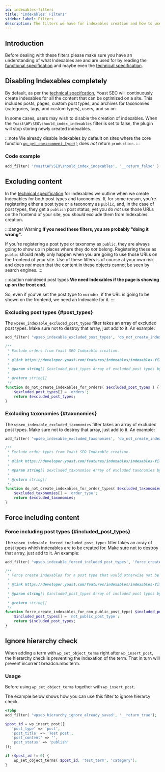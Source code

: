 ```yaml
---
id: indexables-filters
title: "Indexables: Filters"
sidebar_label: Filters
description: The filters we have for indexables creation and how to use them.
---
```


## Introduction

Before dealing with these filters please make sure you have an understanding of what Indexables are and are used for by 
reading the [functional specification](/features/indexables/functional-specification/) and maybe even the 
[technical specification](/features/indexables/technical-specification/).

## Disabling Indexables completely

By default, as per the [technical specifcation](/features/indexables/technical-specification/), Yoast SEO will continuously
create indexables for all the content that can be optimized on a site. This includes posts, pages, custom post types, and
archives for taxonomies (categories, tags, and custom types), users, and so on.

In some cases, users may wish to disable the creation of indexables. When the `Yoast\WP\SEO\should_index_indexables`
filter is set to false, the plugin will stop storing newly created indexables.

:::note
We already disable indexables by default on sites where the core function [`wp_get_environment_type()`](https://developer.wordpress.org/reference/functions/wp_get_environment_type/)
does _not_ return `production`.
:::

### Code example

```php
add_filter( 'Yoast\WP\SEO\should_index_indexables', '__return_false' );
```

## Excluding content

In the [technical specification](/features/indexables/technical-specification/) for Indexables we outline when we create Indexables for both
post types and taxonomies. If, for some reason, you're registering either a post type or a taxonomy as `public`, and, in the 
case of post types, they get a `publish` post status, yet you do _not_ use those URLs on the frontend of your site, you *should*
exclude them from Indexables creation.

:::danger Warning
**If you need these filters, you are probably "doing it wrong".**

If you're registering a post type or taxonomy as `public`, they are always going to show up in places where they do _not_ belong.
Registering these as `public` should really only happen when you are going to use those URLs on the frontend of your site. 
Use of these filters is of course at your own risk and does _not_ mean that the content in these objects cannot be seen by search engines.
:::

:::caution noindexed post types
**We need Indexables if the page is showing up on the front end.**

So, even if you've set the post type to `noindex`, if the URL is going to be shown on the frontend, we need an Indexable for it.
:::

### Excluding post types {#post_types}

The `wpseo_indexable_excluded_post_types` filter takes an array of excluded post types. Make sure not to destroy that array, 
just add to it. An example:

```php
add_filter( 'wpseo_indexable_excluded_post_types', 'do_not_create_indexables_for_orders' );

/**
 * Exclude orders from Yoast SEO Indexable creation.
 *
 * @link https://developer.yoast.com/features/indexables/indexables-filters/#post_types
 * 
 * @param string[] $excluded_post_types Array of excluded post types by name.
 * 
 * @return string[]
 */
function do_not_create_indexables_for_orders( $excluded_post_types ) {
    $excluded_post_types[] = 'orders';
    return $excluded_post_types;
}
```

### Excluding taxonomies {#taxonomies}

The `wpseo_indexable_excluded_taxonomies` filter takes an array of excluded post types. Make sure not to destroy that array,
just add to it. An example:

```php
add_filter( 'wpseo_indexable_excluded_taxonomies', 'do_not_create_indexables_for_order_types' );

/**
 * Exclude order types from Yoast SEO Indexable creation.
 *
 * @link https://developer.yoast.com/features/indexables/indexables-filters/#taxonomies
 * 
 * @param string[] $excluded_taxonomies Array of excluded taxonomies by name.
 * 
 * @return string[]
 */
function do_not_create_indexables_for_order_types( $excluded_taxonomies ) {
    $excluded_taxonomies[] = 'order_type';
    return $excluded_taxonomies;
}
```

## Force including content


### Force including post types {#included_post_types}

The `wpseo_indexable_forced_included_post_types` filter takes an array of post types which indexables are to be created for. Make sure not to destroy that array, 
just add to it. An example:

```php
add_filter( 'wpseo_indexable_forced_included_post_types', 'force_create_indexables_for_non_public_post_type' );

/**
 * Force create indexables for a post type that would otherwise not be eligible for Yoast SEO Indexable creation.
 *
 * @link https://developer.yoast.com/features/indexables/indexables-filters/#included_post_types
 * 
 * @param string[] $included_post_types Array of included post types by name.
 * 
 * @return string[]
 */
function force_create_indexables_for_non_public_post_type( $included_post_types ) {
    $included_post_types[] = 'not_public_post_type';
    return $included_post_types;
}
```

## Ignore hierarchy check

When adding a term with `wp_set_object_terms` right after `wp_insert_post`, the hierarchy check is preventing the indexation of the term. 
That in turn will prevent incorrent breadcrumbs term.

### Usage

Before using `wp_set_object_terms` together with `wp_insert_post`.


The example below shows how you can use this filter to ignore hierarcy check.
```php
<?php
add_filter( 'wpseo_hierarchy_ignore_already_saved', '__return_true');

$post_id = wp_insert_post([
   'post_type' => 'post',
   'post_title' => 'Test post',
   'post_content' => '',
   'post_status' => 'publish'
]);

if ($post_id != 0) {
    wp_set_object_terms( $post_id, 'test_term', 'category');
}
```

